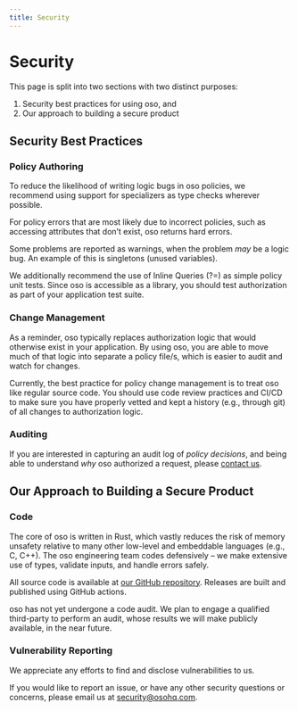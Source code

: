 ```yaml
---
title: Security
---
```


# Security

This page is split into two sections with two distinct purposes:
1. Security best practices for using oso, and
2. Our approach to building a secure product

## Security Best Practices

### Policy Authoring

To reduce the likelihood of writing logic bugs in oso policies, we
recommend using support for specializers as type checks
wherever possible.

For policy errors that are most likely due to incorrect policies, such as
accessing attributes that don’t exist, oso returns hard errors.

Some problems are reported as warnings, when the problem *may* be a logic
bug. An example of this is singletons (unused variables).

We additionally recommend the use of Inline Queries (?=) as simple policy unit
tests. Since oso is accessible as a library, you should test authorization as
part of your application test suite.

### Change Management

As a reminder, oso typically replaces authorization logic that would
otherwise exist in your application. By using oso, you are able to
move much of that logic into separate a policy file/s, which is easier to
audit and watch for changes.

Currently, the best practice for policy change management is to treat oso
like regular source code. You should use code review practices and CI/CD
to make sure you have properly vetted and kept a history (e.g., through git) of all changes to authorization logic.

### Auditing

If you are interested in capturing an audit log of *policy decisions*,
and being able to understand *why* oso authorized a request, please
[contact us](https://osohq.com/company/contact-us).

## Our Approach to Building a Secure Product

### Code

The core of oso is written in Rust, which vastly reduces the risk of memory
unsafety relative to many other low-level and embeddable languages (e.g., C, C++). The oso engineering team codes defensively – we make extensive use of types, validate inputs,
and handle errors safely.

All source code is available at [our GitHub repository](https://github.com/osohq/oso).
Releases are built and published using GitHub actions.

oso has not yet undergone a code audit. We plan to engage a qualified third-party to perform an audit,
whose results we will make publicly available, in the near future.

### Vulnerability Reporting

We appreciate any efforts to find and disclose vulnerabilities to us.

If you would like to report an issue, or have any other security questions or concerns, please email us at <a href="mailto:security@osohq.com">security@osohq.com</a>.
